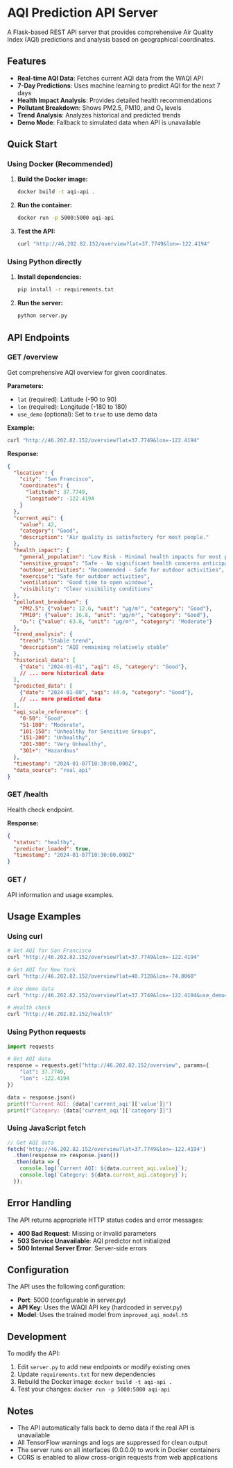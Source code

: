 # AQI Prediction API Server

A Flask-based REST API server that provides comprehensive Air Quality Index (AQI) predictions and analysis based on geographical coordinates.

## Features

- **Real-time AQI Data**: Fetches current AQI data from the WAQI API
- **7-Day Predictions**: Uses machine learning to predict AQI for the next 7 days
- **Health Impact Analysis**: Provides detailed health recommendations
- **Pollutant Breakdown**: Shows PM2.5, PM10, and O₃ levels
- **Trend Analysis**: Analyzes historical and predicted trends
- **Demo Mode**: Fallback to simulated data when API is unavailable

## Quick Start

### Using Docker (Recommended)

1. **Build the Docker image:**
   ```bash
   docker build -t aqi-api .
   ```

2. **Run the container:**
   ```bash
   docker run -p 5000:5000 aqi-api
   ```

3. **Test the API:**
   ```bash
   curl "http://46.202.82.152/overview?lat=37.7749&lon=-122.4194"
   ```

### Using Python directly

1. **Install dependencies:**
   ```bash
   pip install -r requirements.txt
   ```

2. **Run the server:**
   ```bash
   python server.py
   ```

## API Endpoints

### GET /overview
Get comprehensive AQI overview for given coordinates.

**Parameters:**
- `lat` (required): Latitude (-90 to 90)
- `lon` (required): Longitude (-180 to 180)
- `use_demo` (optional): Set to `true` to use demo data

**Example:**
```bash
curl "http://46.202.82.152/overview?lat=37.7749&lon=-122.4194"
```

**Response:**
```json
{
  "location": {
    "city": "San Francisco",
    "coordinates": {
      "latitude": 37.7749,
      "longitude": -122.4194
    }
  },
  "current_aqi": {
    "value": 42,
    "category": "Good",
    "description": "Air quality is satisfactory for most people."
  },
  "health_impact": {
    "general_population": "Low Risk - Minimal health impacts for most people",
    "sensitive_groups": "Safe - No significant health concerns anticipated",
    "outdoor_activities": "Recommended - Safe for outdoor activities",
    "exercise": "Safe for outdoor activities",
    "ventilation": "Good time to open windows",
    "visibility": "Clear visibility conditions"
  },
  "pollutant_breakdown": {
    "PM2.5": {"value": 12.6, "unit": "μg/m³", "category": "Good"},
    "PM10": {"value": 16.8, "unit": "μg/m³", "category": "Good"},
    "O₃": {"value": 63.0, "unit": "μg/m³", "category": "Moderate"}
  },
  "trend_analysis": {
    "trend": "Stable trend",
    "description": "AQI remaining relatively stable"
  },
  "historical_data": [
    {"date": "2024-01-01", "aqi": 45, "category": "Good"},
    // ... more historical data
  ],
  "predicted_data": [
    {"date": "2024-01-08", "aqi": 44.0, "category": "Good"},
    // ... more predicted data
  ],
  "aqi_scale_reference": {
    "0-50": "Good",
    "51-100": "Moderate",
    "101-150": "Unhealthy for Sensitive Groups",
    "151-200": "Unhealthy",
    "201-300": "Very Unhealthy",
    "301+": "Hazardous"
  },
  "timestamp": "2024-01-07T10:30:00.000Z",
  "data_source": "real_api"
}
```

### GET /health
Health check endpoint.

**Response:**
```json
{
  "status": "healthy",
  "predictor_loaded": true,
  "timestamp": "2024-01-07T10:30:00.000Z"
}
```

### GET /
API information and usage examples.

## Usage Examples

### Using curl

```bash
# Get AQI for San Francisco
curl "http://46.202.82.152/overview?lat=37.7749&lon=-122.4194"

# Get AQI for New York
curl "http://46.202.82.152/overview?lat=40.7128&lon=-74.0060"

# Use demo data
curl "http://46.202.82.152/overview?lat=37.7749&lon=-122.4194&use_demo=true"

# Health check
curl "http://46.202.82.152/health"
```

### Using Python requests

```python
import requests

# Get AQI data
response = requests.get("http://46.202.82.152/overview", params={
    "lat": 37.7749,
    "lon": -122.4194
})

data = response.json()
print(f"Current AQI: {data['current_aqi']['value']}")
print(f"Category: {data['current_aqi']['category']}")
```

### Using JavaScript fetch

```javascript
// Get AQI data
fetch('http://46.202.82.152/overview?lat=37.7749&lon=-122.4194')
  .then(response => response.json())
  .then(data => {
    console.log(`Current AQI: ${data.current_aqi.value}`);
    console.log(`Category: ${data.current_aqi.category}`);
  });
```

## Error Handling

The API returns appropriate HTTP status codes and error messages:

- **400 Bad Request**: Missing or invalid parameters
- **503 Service Unavailable**: AQI predictor not initialized
- **500 Internal Server Error**: Server-side errors

## Configuration

The API uses the following configuration:
- **Port**: 5000 (configurable in server.py)
- **API Key**: Uses the WAQI API key (hardcoded in server.py)
- **Model**: Uses the trained model from `improved_aqi_model.h5`

## Development

To modify the API:

1. Edit `server.py` to add new endpoints or modify existing ones
2. Update `requirements.txt` for new dependencies
3. Rebuild the Docker image: `docker build -t aqi-api .`
4. Test your changes: `docker run -p 5000:5000 aqi-api`

## Notes

- The API automatically falls back to demo data if the real API is unavailable
- All TensorFlow warnings and logs are suppressed for clean output
- The server runs on all interfaces (0.0.0.0) to work in Docker containers
- CORS is enabled to allow cross-origin requests from web applications
